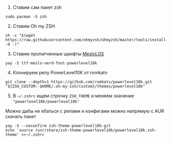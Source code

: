 1. Ставим сам пакет zsh
```
sudo pacman -S zsh
```

2. Ставим Oh my ZSH
```
sh -c "$(wget https://raw.githubusercontent.com/ohmyzsh/ohmyzsh/master/tools/install.sh -O -)"
```

3. Ставим пропатченные шрифты [MesloLGS](https://github.com/romkatv/powerlevel10k?tab=readme-ov-file#meslo-nerd-font-patched-for-powerlevel10k)

~~~
yay -S ttf-meslo-nerd-font-powerlevel10k
~~~

4. Клонируем репу PowerLevel10K от romkatv
~~~
git clone --depth=1 https://github.com/romkatv/powerlevel10k.git "${ZSH_CUSTOM:-$HOME/.oh-my-zsh/custom}/themes/powerlevel10k"
~~~

5. В `~/.zshrc` ищем строчку `ZSH_THEME` и меняем значение `"powerlevel10k/powerlevel10k"`


Можно дабы не ебаться с репами и конфигами можно напрямую с AUR скачать пакет
~~~
yay -S --noconfirm zsh-theme-powerlevel10k-git
echo 'source /usr/share/zsh-theme-powerlevel10k/powerlevel10k.zsh-theme' >>~/.zshrc
~~~

